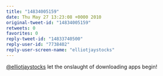 ```yaml
---
title: "14834005159"
date: Thu May 27 13:23:08 +0000 2010
original-tweet-id: "14834005159"
retweets: 0
favorites: 0
reply-tweet-id: "14833740500"
reply-user-id: "7738402"
reply-user-screen-name: "elliotjaystocks"
---
```

<a href="https://twitter.com/elliotjaystocks">@elliotjaystocks</a> let the onslaught of downloading apps begin!
